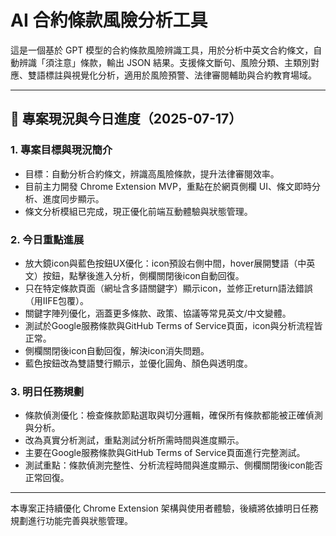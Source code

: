 # AI 合約條款風險分析工具

這是一個基於 GPT 模型的合約條款風險辨識工具，用於分析中英文合約條文，自動辨識「須注意」條款，輸出 JSON 結果。支援條文斷句、風險分類、主類別對應、雙語標註與視覺化分析，適用於風險預警、法律審閱輔助與合約教育場域。

---

## 📌 專案現況與今日進度（2025-07-17）

### 1. 專案目標與現況簡介
- 目標：自動分析合約條文，辨識高風險條款，提升法律審閱效率。
- 目前主力開發 Chrome Extension MVP，重點在於網頁側欄 UI、條文即時分析、進度同步顯示。
- 條文分析模組已完成，現正優化前端互動體驗與狀態管理。

### 2. 今日重點進展
- 放大鏡icon與藍色按鈕UX優化：icon預設右側中間，hover展開雙語（中英文）按鈕，點擊後進入分析，側欄關閉後icon自動回復。
- 只在特定條款頁面（網址含多語關鍵字）顯示icon，並修正return語法錯誤（用IIFE包覆）。
- 關鍵字陣列優化，涵蓋更多條款、政策、協議等常見英文/中文變體。
- 測試於Google服務條款與GitHub Terms of Service頁面，icon與分析流程皆正常。
- 側欄關閉後icon自動回復，解決icon消失問題。
- 藍色按鈕改為雙語雙行顯示，並優化圓角、顏色與透明度。

### 3. 明日任務規劃
- 條款偵測優化：檢查條款節點選取與切分邏輯，確保所有條款都能被正確偵測與分析。
- 改為真實分析測試，重點測試分析所需時間與進度顯示。
- 主要在Google服務條款與GitHub Terms of Service頁面進行完整測試。
- 測試重點：條款偵測完整性、分析流程時間與進度顯示、側欄關閉後icon能否正常回復。

---

本專案正持續優化 Chrome Extension 架構與使用者體驗，後續將依據明日任務規劃進行功能完善與狀態管理。
